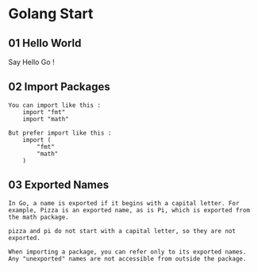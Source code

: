 # Golang Start

## 01 Hello World

Say Hello Go !

## 02 Import Packages

	You can import like this :
		import "fmt"
		import "math"

	But prefer import like this :
		import (
			"fmt"
			"math"
		)

## 03 Exported Names

	In Go, a name is exported if it begins with a capital letter. For example, Pizza is an exported name, as is Pi, which is exported from the math package.

	pizza and pi do not start with a capital letter, so they are not exported.

	When importing a package, you can refer only to its exported names. Any "unexported" names are not accessible from outside the package.
